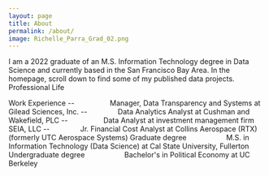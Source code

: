 ```yaml
---
layout: page
title: About
permalink: /about/
image: Richelle_Parra_Grad_02.png
---
```


I am a 2022 graduate of an M.S. Information Technology degree in Data Science and currently based in the San Francisco Bay Area. In the homepage, scroll down to find some of my published data projects.
Professional Life

Work Experience
--      Manager, Data Transparency and Systems at Gilead Sciences, Inc.
--      Data Analytics Analyst at Cushman and Wakefield, PLC
--      Data Analyst at investment management firm SEIA, LLC
--      Jr. Financial Cost Analyst at Collins Aerospace (RTX) (formerly UTC Aerospace Systems)
Graduate degree
       M.S. in Information Technology (Data Science) at Cal State University, Fullerton
Undergraduate degree
       Bachelor's in Political Economy at UC Berkeley  

